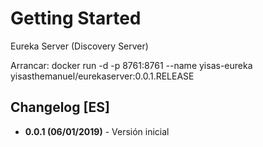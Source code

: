 # Getting Started

Eureka Server (Discovery Server)

Arrancar: docker run -d -p 8761:8761 --name yisas-eureka yisasthemanuel/eurekaserver:0.0.1.RELEASE

## Changelog [ES]

* **0.0.1 (06/01/2019)** - Versión inicial